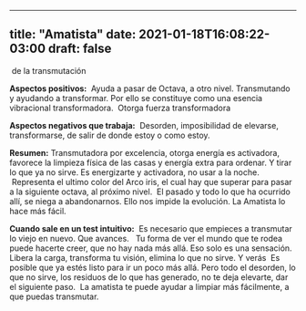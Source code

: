 
---
title: "Amatista"
date: 2021-01-18T16:08:22-03:00
draft: false
--- 
        

 


  de la transmutación      

**Aspectos positivos:**    Ayuda a pasar de Octava, a otro nivel. Transmutando y ayudando a transformar. Por ello se constituye como una esencia vibracional transformadora.  Otorga fuerza transformadora     

**Aspectos negativos que trabaja:**   Desorden, imposibilidad de elevarse, transformarse, de salir de donde estoy o como estoy.     

**Resumen:**  Transmutadora por excelencia, otorga energía es activadora, favorece la limpieza física de las casas y energía extra para ordenar. Y tirar lo que ya no sirve. Es energizarte y activadora, no usar a la noche.  Representa el ultimo color del Arco iris, el cual hay que superar para pasar a la siguiente octava, al próximo nivel.  El pasado y todo lo que ha ocurrido allí, se niega a abandonarnos. Ello nos impide la evolución. La Amatista lo hace más fácil.     

**Cuando sale en un test intuitivo:**    Es necesario que empieces a transmutar lo viejo en nuevo. Que avances.   Tu forma de ver el mundo que te rodea puede hacerte creer, que no hay nada más allá. Eso solo es una sensación. Libera la carga, transforma tu visión, elimina lo que no sirve. Y verás  Es posible que ya estés listo para ir un poco más allá. Pero todo el desorden, lo que no sirve, los residuos de lo que has generado, no te deja elevarte, dar el siguiente paso.  La amatista te puede ayudar a limpiar más fácilmente, a que puedas transmutar.




 
